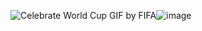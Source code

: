 <img src="https://media4.giphy.com/media/sshZsPGCGsQIBKMp87/200w.gif?cid=ecf05e47vogzpovpx4h89zp6i0ywsnxfgpfavz6glb0hlliz&amp;ep=v1_gifs_search&amp;rid=200w.gif&amp;ct=g" alt="Celebrate World Cup GIF by FIFA"/>![image](https://github.com/Alenovas/ale22/assets/134399184/58f91bee-9240-41d5-b570-8fb1bdccf109)
